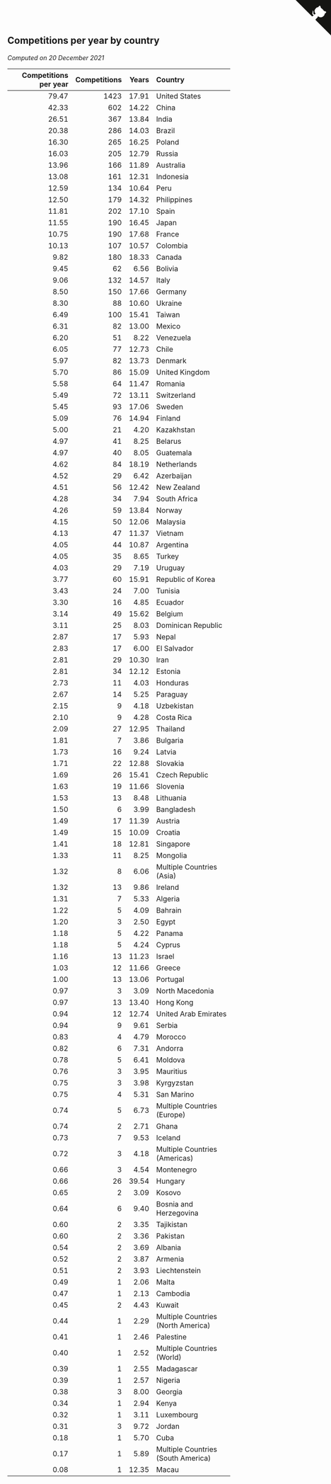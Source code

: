 ## Competitions per year by country

*Computed on 20 December 2021*

| Competitions per year | Competitions | Years | Country |
| ---: | ---: | ---: | :--- |
| 79.47 | 1423 | 17.91 | United States |
| 42.33 | 602 | 14.22 | China |
| 26.51 | 367 | 13.84 | India |
| 20.38 | 286 | 14.03 | Brazil |
| 16.30 | 265 | 16.25 | Poland |
| 16.03 | 205 | 12.79 | Russia |
| 13.96 | 166 | 11.89 | Australia |
| 13.08 | 161 | 12.31 | Indonesia |
| 12.59 | 134 | 10.64 | Peru |
| 12.50 | 179 | 14.32 | Philippines |
| 11.81 | 202 | 17.10 | Spain |
| 11.55 | 190 | 16.45 | Japan |
| 10.75 | 190 | 17.68 | France |
| 10.13 | 107 | 10.57 | Colombia |
| 9.82 | 180 | 18.33 | Canada |
| 9.45 | 62 | 6.56 | Bolivia |
| 9.06 | 132 | 14.57 | Italy |
| 8.50 | 150 | 17.66 | Germany |
| 8.30 | 88 | 10.60 | Ukraine |
| 6.49 | 100 | 15.41 | Taiwan |
| 6.31 | 82 | 13.00 | Mexico |
| 6.20 | 51 | 8.22 | Venezuela |
| 6.05 | 77 | 12.73 | Chile |
| 5.97 | 82 | 13.73 | Denmark |
| 5.70 | 86 | 15.09 | United Kingdom |
| 5.58 | 64 | 11.47 | Romania |
| 5.49 | 72 | 13.11 | Switzerland |
| 5.45 | 93 | 17.06 | Sweden |
| 5.09 | 76 | 14.94 | Finland |
| 5.00 | 21 | 4.20 | Kazakhstan |
| 4.97 | 41 | 8.25 | Belarus |
| 4.97 | 40 | 8.05 | Guatemala |
| 4.62 | 84 | 18.19 | Netherlands |
| 4.52 | 29 | 6.42 | Azerbaijan |
| 4.51 | 56 | 12.42 | New Zealand |
| 4.28 | 34 | 7.94 | South Africa |
| 4.26 | 59 | 13.84 | Norway |
| 4.15 | 50 | 12.06 | Malaysia |
| 4.13 | 47 | 11.37 | Vietnam |
| 4.05 | 44 | 10.87 | Argentina |
| 4.05 | 35 | 8.65 | Turkey |
| 4.03 | 29 | 7.19 | Uruguay |
| 3.77 | 60 | 15.91 | Republic of Korea |
| 3.43 | 24 | 7.00 | Tunisia |
| 3.30 | 16 | 4.85 | Ecuador |
| 3.14 | 49 | 15.62 | Belgium |
| 3.11 | 25 | 8.03 | Dominican Republic |
| 2.87 | 17 | 5.93 | Nepal |
| 2.83 | 17 | 6.00 | El Salvador |
| 2.81 | 29 | 10.30 | Iran |
| 2.81 | 34 | 12.12 | Estonia |
| 2.73 | 11 | 4.03 | Honduras |
| 2.67 | 14 | 5.25 | Paraguay |
| 2.15 | 9 | 4.18 | Uzbekistan |
| 2.10 | 9 | 4.28 | Costa Rica |
| 2.09 | 27 | 12.95 | Thailand |
| 1.81 | 7 | 3.86 | Bulgaria |
| 1.73 | 16 | 9.24 | Latvia |
| 1.71 | 22 | 12.88 | Slovakia |
| 1.69 | 26 | 15.41 | Czech Republic |
| 1.63 | 19 | 11.66 | Slovenia |
| 1.53 | 13 | 8.48 | Lithuania |
| 1.50 | 6 | 3.99 | Bangladesh |
| 1.49 | 17 | 11.39 | Austria |
| 1.49 | 15 | 10.09 | Croatia |
| 1.41 | 18 | 12.81 | Singapore |
| 1.33 | 11 | 8.25 | Mongolia |
| 1.32 | 8 | 6.06 | Multiple Countries (Asia) |
| 1.32 | 13 | 9.86 | Ireland |
| 1.31 | 7 | 5.33 | Algeria |
| 1.22 | 5 | 4.09 | Bahrain |
| 1.20 | 3 | 2.50 | Egypt |
| 1.18 | 5 | 4.22 | Panama |
| 1.18 | 5 | 4.24 | Cyprus |
| 1.16 | 13 | 11.23 | Israel |
| 1.03 | 12 | 11.66 | Greece |
| 1.00 | 13 | 13.06 | Portugal |
| 0.97 | 3 | 3.09 | North Macedonia |
| 0.97 | 13 | 13.40 | Hong Kong |
| 0.94 | 12 | 12.74 | United Arab Emirates |
| 0.94 | 9 | 9.61 | Serbia |
| 0.83 | 4 | 4.79 | Morocco |
| 0.82 | 6 | 7.31 | Andorra |
| 0.78 | 5 | 6.41 | Moldova |
| 0.76 | 3 | 3.95 | Mauritius |
| 0.75 | 3 | 3.98 | Kyrgyzstan |
| 0.75 | 4 | 5.31 | San Marino |
| 0.74 | 5 | 6.73 | Multiple Countries (Europe) |
| 0.74 | 2 | 2.71 | Ghana |
| 0.73 | 7 | 9.53 | Iceland |
| 0.72 | 3 | 4.18 | Multiple Countries (Americas) |
| 0.66 | 3 | 4.54 | Montenegro |
| 0.66 | 26 | 39.54 | Hungary |
| 0.65 | 2 | 3.09 | Kosovo |
| 0.64 | 6 | 9.40 | Bosnia and Herzegovina |
| 0.60 | 2 | 3.35 | Tajikistan |
| 0.60 | 2 | 3.36 | Pakistan |
| 0.54 | 2 | 3.69 | Albania |
| 0.52 | 2 | 3.87 | Armenia |
| 0.51 | 2 | 3.93 | Liechtenstein |
| 0.49 | 1 | 2.06 | Malta |
| 0.47 | 1 | 2.13 | Cambodia |
| 0.45 | 2 | 4.43 | Kuwait |
| 0.44 | 1 | 2.29 | Multiple Countries (North America) |
| 0.41 | 1 | 2.46 | Palestine |
| 0.40 | 1 | 2.52 | Multiple Countries (World) |
| 0.39 | 1 | 2.55 | Madagascar |
| 0.39 | 1 | 2.57 | Nigeria |
| 0.38 | 3 | 8.00 | Georgia |
| 0.34 | 1 | 2.94 | Kenya |
| 0.32 | 1 | 3.11 | Luxembourg |
| 0.31 | 3 | 9.72 | Jordan |
| 0.18 | 1 | 5.70 | Cuba |
| 0.17 | 1 | 5.89 | Multiple Countries (South America) |
| 0.08 | 1 | 12.35 | Macau |


<a href="https://github.com/jonatanklosko/wca_statistics" class="github-corner" aria-label="View source on Github"><svg width="80" height="80" viewBox="0 0 250 250" style="fill:#151513; color:#fff; position: absolute; top: 0; border: 0; right: 0;" aria-hidden="true"><path d="M0,0 L115,115 L130,115 L142,142 L250,250 L250,0 Z"></path><path d="M128.3,109.0 C113.8,99.7 119.0,89.6 119.0,89.6 C122.0,82.7 120.5,78.6 120.5,78.6 C119.2,72.0 123.4,76.3 123.4,76.3 C127.3,80.9 125.5,87.3 125.5,87.3 C122.9,97.6 130.6,101.9 134.4,103.2" fill="currentColor" style="transform-origin: 130px 106px;" class="octo-arm"></path><path d="M115.0,115.0 C114.9,115.1 118.7,116.5 119.8,115.4 L133.7,101.6 C136.9,99.2 139.9,98.4 142.2,98.6 C133.8,88.0 127.5,74.4 143.8,58.0 C148.5,53.4 154.0,51.2 159.7,51.0 C160.3,49.4 163.2,43.6 171.4,40.1 C171.4,40.1 176.1,42.5 178.8,56.2 C183.1,58.6 187.2,61.8 190.9,65.4 C194.5,69.0 197.7,73.2 200.1,77.6 C213.8,80.2 216.3,84.9 216.3,84.9 C212.7,93.1 206.9,96.0 205.4,96.6 C205.1,102.4 203.0,107.8 198.3,112.5 C181.9,128.9 168.3,122.5 157.7,114.1 C157.9,116.9 156.7,120.9 152.7,124.9 L141.0,136.5 C139.8,137.7 141.6,141.9 141.8,141.8 Z" fill="currentColor" class="octo-body"></path></svg></a><style>.github-corner:hover .octo-arm{animation:octocat-wave 560ms ease-in-out}@keyframes octocat-wave{0%,100%{transform:rotate(0)}20%,60%{transform:rotate(-25deg)}40%,80%{transform:rotate(10deg)}}@media (max-width:500px){.github-corner:hover .octo-arm{animation:none}.github-corner .octo-arm{animation:octocat-wave 560ms ease-in-out}}</style>
